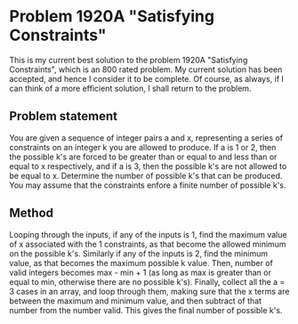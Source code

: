 # Problem 1920A "Satisfying Constraints"
This is my current best solution to the problem 1920A "Satisfying Constraints", which is an 800 rated problem. My current solution has been accepted, and hence I consider it to be complete. Of course, as always, if I can think of a more efficient solution, I shall return to the problem. 

## Problem statement
You are given a sequence of integer pairs a and x, representing a series of constraints on an integer k you are allowed to produce. If a is 1 or 2, then the possible k's are forced to be greater than or equal to and less than or equal to x respectively, and if a is 3, then the possible k's are not allowed to be equal to x. Determine the number of possible k's that can be produced. You may assume that the constraints enfore a finite number of possible k's.

## Method
Looping through the inputs, if any of the inputs is 1, find the maximum value of x associated with the 1 constraints, as that become the allowed minimum on the possible k's. Similarly if any of the inputs is 2, find the minimum value, as that becomes the maximum possible k value. Then, number of valid integers becomes max - min + 1 (as long as max is greater than or equal to min, otherwise there are no possible k's). Finally, collect all the a = 3 cases in an array, and loop through them, making sure that the x terms are between the maximum and minimum value, and then subtract of that number from the number valid. This gives the final number of possible k's. 